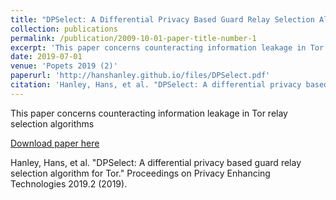 ```yaml
---
title: "DPSelect: A Differential Privacy Based Guard Relay Selection Algorithm for Tor"
collection: publications
permalink: /publication/2009-10-01-paper-title-number-1
excerpt: 'This paper concerns counteracting information leakage in Tor relay selection algorithms'
date: 2019-07-01
venue: 'Popets 2019 (2)'
paperurl: 'http://hanshanley.github.io/files/DPSelect.pdf'
citation: 'Hanley, Hans, et al. "DPSelect: A differential privacy based guard relay selection algorithm for Tor." Proceedings on Privacy Enhancing Technologies 2019.2 (2019).'
---
```

This paper concerns counteracting information leakage in Tor relay selection algorithms

[Download paper here](http://academicpages.github.io/files/DPSelect.pdf)

Hanley, Hans, et al. "DPSelect: A differential privacy based guard relay selection algorithm for Tor." Proceedings on Privacy Enhancing Technologies 2019.2 (2019).
